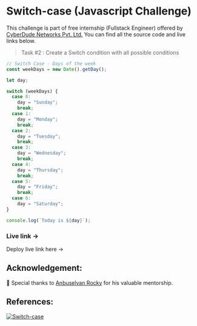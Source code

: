 # Switch-case (Javascript Challenge)

This challenge is part of free internship (Fullstack Engineer) offered by [CyberDude Networks Pvt. Ltd.](https://cyberdudenetworks.com) You can find all the source code and live links below.

> Task #2 : Create a Switch condition with all possible conditions

```js
// Switch Case - Days of the week
const weekDays = new Date().getDay();

let day;

switch (weekDays) {
  case 0:
    day = "Sunday";
    break;
  case 1:
    day = "Monday";
    break;
  case 2:
    day = "Tuesday";
    break;
  case 3:
    day = "Wednesday";
    break;
  case 4:
    day = "Thursday";
    break;
  case 5:
    day = "Friday";
    break;
  case 6:
    day = "Saturday";
}

console.log(`Today is ${day}`);
```

### Live link ->

Deploy live link here ->

## Acknowledgement:

🎉 Special thanks to [Anbuselvan Rocky](https://github.com/anburocky3) for his valuable mentorship.

## References:

[![Switch-case](https://img.youtube.com/vi/xG5IUyZvbDk/0.jpg)](https://www.youtube.com/watch?v=WebG_D9-U80 "Switch-case")
